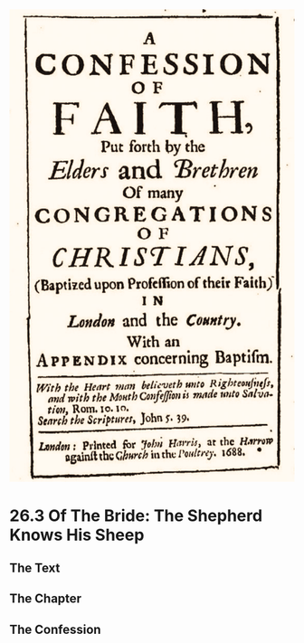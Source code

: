 <img class="intro-right" src="art-1689.png">

# 26.3 Of The Bride: The Shepherd Knows His Sheep

## The Text

## The Chapter

## The Confession

